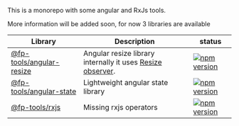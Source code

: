 This is a monorepo with some angular and RxJs tools.

More information will be added soon, for now 3 libraries are available

Library  |  Description | status
------------- | ------------- | -------------
[@fp-tools/angular-resize](libs/angular/resize/README.md) | Angular resize library internally it uses  [Resize observer](https://developer.mozilla.org/en-US/docs/Web/API/ResizeObserver). | [![npm version](https://badge.fury.io/js/@fp-tools%2Fangular-resize.svg)](https://badge.fury.io/js/@fp-tools%2Fangular-resize)
[@fp-tools/angular-state](libs/angular/state/README.md) | Lightweight angular state library |[![npm version](https://badge.fury.io/js/@fp-tools%2Fangular-state.svg)](https://badge.fury.io/js/@fp-tools%2Fangular-state)
[@fp-tools/rxjs](libs/rxjs/utils/README.md) | Missing rxjs operators |[![npm version](https://badge.fury.io/js/@fp-tools%2Frxjs.svg)](https://badge.fury.io/js/@fp-tools%2Frxjs)
